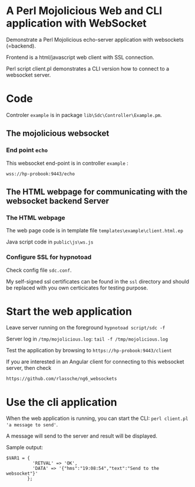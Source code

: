 # A Perl Mojolicious Web and CLI application with WebSocket

Demonstrate a Perl Mojolicious echo-server application with websockets (=backend). 

Frontend is a html/javascript web client with SSL connection. 

Perl script client.pl demonstrates a CLI version how to connect to a websocket server.

# Code

Controler `example` is in package `lib\Sdc\Controller\Example.pm`.

## The mojolicious websocket 

### End point `echo`

This websocket end-point is in controller `example` :

`wss://hp-probook:9443/echo`

## The HTML webpage for communicating with the websocket backend Server

### The HTML webpage

The web page code is in template file `templates\example\client.html.ep`


Java script code in `public\js\ws.js`

### Configure SSL for hypnotoad

Check config file `sdc.conf`.

My self-signed ssl certificates can be found in the `ssl` directory and should be replaced with you own certicicates for testing purpose.

# Start the web application

Leave server running on the foreground `hypnotoad script/sdc -f`

Server log in `/tmp/mojolicious.log`: `tail -f /tmp/mojolicious.log`

Test the application by browsing to `https://hp-probook:9443/client`

If you are interested in an Angular client for connecting to this websocket server, then check

`https://github.com/rlassche/ng6_websockets`

# Use the cli application

When the web application is running, you can start the CLI: `perl client.pl  'a message to send'`. 

A message will send to the server and result will be displayed.

Sample output:

```
$VAR1 = {
          'RETVAL' => 'OK',
          'DATA' => '{"hms":"19:08:54","text":"Send to the websocket"}'
        };
```
